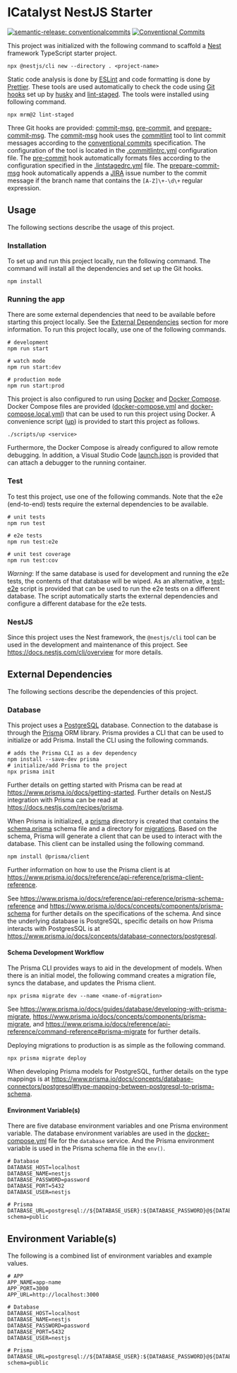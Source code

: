 # ICatalyst NestJS Starter

[![semantic-release: conventionalcommits](https://img.shields.io/badge/semantic--release-conventionalcommits-e10079?logo=semantic-release)](https://github.com/semantic-release/semantic-release)
[![Conventional Commits](https://img.shields.io/badge/Conventional%20Commits-1.0.0-%23FE5196?logo=conventionalcommits&logoColor=white)](https://conventionalcommits.org)

This project was initialized with the following command to scaffold a [Nest](https://github.com/nestjs/nest) framework TypeScript starter project.

```shell
npx @nestjs/cli new --directory . <project-name>
```

Static code analysis is done by [ESLint](https://eslint.org/) and code formatting is done by [Prettier](https://prettier.io/).
These tools are used automatically to check the code using [Git hooks](https://git-scm.com/book/en/v2/Customizing-Git-Git-Hooks) set up by [husky](https://typicode.github.io/husky/#/) and [lint-staged](https://github.com/okonet/lint-staged).
The tools were installed using following command.

```shell
npx mrm@2 lint-staged
```

Three Git hooks are provided: [commit-msg](./.husky/commit-msg), [pre-commit](./.husky/pre-commit), and [prepare-commit-msg](./.husky/prepare-commit-msg).
The [commit-msg](./.husky/commit-msg) hook uses the [commitlint](https://github.com/conventional-changelog/commitlint) tool to lint commit messages according to the [conventional commits](https://www.conventionalcommits.org/en/v1.0.0/) specification.
The configuration of the tool is located in the [.commitlintrc.yml](./.commitlintrc.yml) configuration file.
The [pre-commit](./.husky/pre-commit) hook automatically formats files according to the configuration specified in the [.lintstagedrc.yml](./.lintstagedrc.yml) file.
The [prepare-commit-msg](./.husky/prepare-commit-msg) hook automatically appends a [JIRA](https://www.atlassian.com/software/jira) issue number to the commit message if the branch name that contains the `[A-Z]\+-\d\+` regular expression.

## Usage

The following sections describe the usage of this project.

### Installation

To set up and run this project locally, run the following command.
The command will install all the dependencies and set up the Git hooks.

```shell
npm install
```

### Running the app

There are some external dependencies that need to be available before starting this project locally.
See the [External Dependencies](#external-dependencies) section for more information.
To run this project locally, use one of the following commands.

```shell
# development
npm run start

# watch mode
npm run start:dev

# production mode
npm run start:prod
```

This project is also configured to run using [Docker](https://www.docker.com/) and [Docker Compose](https://docs.docker.com/compose/).
Docker Compose files are provided ([docker-compose.yml](./docker-compose.yml) and [docker-compose.local.yml](./docker-compose.local.yml)) that can be used to run this project using Docker.
A convenience script ([up](./scripts/up)) is provided to start this project as follows.

```shell
./scripts/up <service>
```

Furthermore, the Docker Compose is already configured to allow remote debugging.
In addition, a Visual Studio Code [launch.json](./.vscode/launch.json) is provided that can attach a debugger to the running container.

### Test

To test this project, use one of the following commands.
Note that the e2e (end-to-end) tests require the external dependencies to be available.

```shell
# unit tests
npm run test

# e2e tests
npm run test:e2e

# unit test coverage
npm run test:cov
```

_Warning_: If the same database is used for development and running the e2e tests, the contents of that database will be wiped.
As an alternative, a [test-e2e](./scripts/test-e2e) script is provided that can be used to run the e2e tests on a different database.
The script automatically starts the external dependencies and configure a different database for the e2e tests.

### NestJS

Since this project uses the Nest framework, the `@nestjs/cli` tool can be used in the development and maintenance of this project.
See https://docs.nestjs.com/cli/overview for more details.

## External Dependencies

The following sections describe the dependencies of this project.

### Database

This project uses a [PostgreSQL](https://www.postgresql.org/) database.
Connection to the database is through the [Prisma](https://www.prisma.io/) ORM library.
Prisma provides a CLI that can be used to initialize or add Prisma.
Install the CLI using the following commands.

```shell
# adds the Prisma CLI as a dev dependency
npm install --save-dev prisma
# initialize/add Prisma to the project
npx prisma init
```

Further details on getting started with Prisma can be read at https://www.prisma.io/docs/getting-started.
Further details on NestJS integration with Prisma can be read at https://docs.nestjs.com/recipes/prisma.

When Prisma is initialized, a [prisma](./prisma) directory is created that contains the [schema.prisma](./prisma/schema.prisma) schema file and a directory for [migrations](./prisma/migrations/).
Based on the schema, Prisma will generate a client that can be used to interact with the database.
This client can be installed using the following command.

```shell
npm install @prisma/client
```

Further information on how to use the Prisma client is at https://www.prisma.io/docs/reference/api-reference/prisma-client-reference.

See https://www.prisma.io/docs/reference/api-reference/prisma-schema-reference and https://www.prisma.io/docs/concepts/components/prisma-schema for further details on the specifications of the schema.
And since the underlying database is PostgreSQL, specific details on how Prisma interacts with PostgresSQL is at https://www.prisma.io/docs/concepts/database-connectors/postgresql.

#### Schema Development Workflow

The Prisma CLI provides ways to aid in the development of models.
When there is an initial model, the following command creates a migration file, syncs the database, and updates the Prisma client.

```shell
npx prisma migrate dev --name <name-of-migration>
```

See https://www.prisma.io/docs/guides/database/developing-with-prisma-migrate, https://www.prisma.io/docs/concepts/components/prisma-migrate, and https://www.prisma.io/docs/reference/api-reference/command-reference#prisma-migrate for further details.

Deploying migrations to production is as simple as the following command.

```shell
npx prisma migrate deploy
```

When developing Prisma models for PostgreSQL, further details on the type mappings is at https://www.prisma.io/docs/concepts/database-connectors/postgresql#type-mapping-between-postgresql-to-prisma-schema.

#### Environment Variable(s)

There are five database environment variables and one Prisma environment variable.
The database environment variables are used in the [docker-compose.yml](./docker-compose.yml) file for the `database` service.
And the Prisma environment variable is used in the Prisma schema file in the `env()`.

```dotenv
# Database
DATABASE_HOST=localhost
DATABASE_NAME=nestjs
DATABASE_PASSWORD=password
DATABASE_PORT=5432
DATABASE_USER=nestjs

# Prisma
DATABASE_URL=postgresql://${DATABASE_USER}:${DATABASE_PASSWORD}@${DATABASE_HOST}:${DATABASE_PORT}/${DATABASE_NAME}?schema=public
```

## Environment Variable(s)

The following is a combined list of environment variables and example values.

```dotenv
# APP
APP_NAME=app-name
APP_PORT=3000
APP_URL=http://localhost:3000

# Database
DATABASE_HOST=localhost
DATABASE_NAME=nestjs
DATABASE_PASSWORD=password
DATABASE_PORT=5432
DATABASE_USER=nestjs

# Prisma
DATABASE_URL=postgresql://${DATABASE_USER}:${DATABASE_PASSWORD}@${DATABASE_HOST}:${DATABASE_PORT}/${DATABASE_NAME}?schema=public
```
